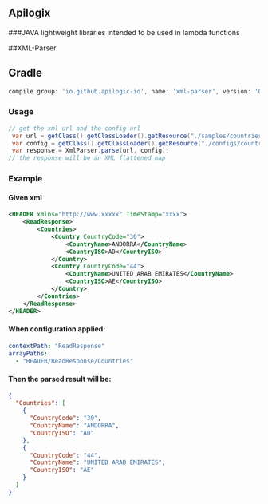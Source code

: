 ## Apilogix

###JAVA lightweight libraries intended to be used in lambda functions

##XML-Parser

## Gradle
```groovy
compile group: 'io.github.apilogic-io', name: 'xml-parser', version: '0.1'
```

### Usage
```java
// get the xml url and the config url
 var url = getClass().getClassLoader().getResource("./samples/countries.xml");
 var config = getClass().getClassLoader().getResource("./configs/countries.yaml");
 var response = XmlParser.parse(url, config);
// the response will be an XML flattened map 
```

### Example

#### Given xml
```xml
<HEADER xmlns="http://www.xxxxx" TimeStamp="xxxx">
    <ReadResponse>
        <Countries>
            <Country CountryCode="30">
                <CountryName>ANDORRA</CountryName>
                <CountryISO>AD</CountryISO>
            </Country>
            <Country CountryCode="44">
                <CountryName>UNITED ARAB EMIRATES</CountryName>
                <CountryISO>AE</CountryISO>
            </Country>
        </Countries>
    </ReadResponse>
</HEADER>
```

#### When configuration applied:

```yaml
contextPath: "ReadResponse"
arrayPaths:
  - "HEADER/ReadResponse/Countries"
```

#### Then the parsed result will be:
```json
{
  "Countries": [
    {
      "CountryCode": "30",
      "CountryName": "ANDORRA",
      "CountryISO": "AD"
    },
    {
      "CountryCode": "44",
      "CountryName": "UNITED ARAB EMIRATES",
      "CountryISO": "AE"
    }
  ]
}
```